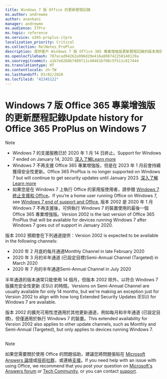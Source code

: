 ```yaml
---
title: Windows 7 版 Office 的更新歷程記錄
ms.author: andrewmo
author: anankani
manager: andrewmo
ms.audience: ITPro
ms.topic: reference
ms.service: o365-proplus-itpro
localization_priority: Critical
ms.collection: RelNotes_ProPlus
description: 提供客戶 Windows 7 版 Office 365 專業增強版更新歷程記錄的版本資訊
ms.openlocfilehash: 787ecad94262a996d29e416a808742250140129a
ms.sourcegitcommit: a1b7e6268b7409711c48461bf80c5f511c817444
ms.translationtype: HT
ms.contentlocale: zh-TW
ms.lasthandoff: 03/02/2020
ms.locfileid: "42345122"
---
```

# <a name="update-history-for-office-365-proplus-on-windows-7"></a><span data-ttu-id="30dd6-103">Windows 7 版 Office 365 專業增強版的更新歷程記錄</span><span class="sxs-lookup"><span data-stu-id="30dd6-103">Update history for Office 365 ProPlus on Windows 7</span></span> 

 > [!NOTE]
>
>- <span data-ttu-id="30dd6-104">Windows 7 的支援服務已於 2020 年 1 月 14 日終止。</span><span class="sxs-lookup"><span data-stu-id="30dd6-104">Support for Windows 7 ended on January 14, 2020.</span></span> [<span data-ttu-id="30dd6-105">深入了解</span><span class="sxs-lookup"><span data-stu-id="30dd6-105">Learn more</span></span>](https://www.microsoft.com/microsoft-365/windows/end-of-windows-7-support?rtc=1)
>- <span data-ttu-id="30dd6-106">Windows 7 不再支援 Office 365 專業增強版，但是在 2023 年 1 月前會持續獲得安全性更新。</span><span class="sxs-lookup"><span data-stu-id="30dd6-106">Office 365 ProPlus is no longer supported on Windows 7 but will continue to get security updates until January 2023.</span></span> [<span data-ttu-id="30dd6-107">深入了解</span><span class="sxs-lookup"><span data-stu-id="30dd6-107">Learn more</span></span>](https://docs.microsoft.com/DeployOffice/windows-7-support)
>- <span data-ttu-id="30dd6-108">如果您是在 Windows 7 上執行 Office 的家用版使用者，請參閱 [Windows 7 終止支援和 Office](https://support.office.com/en-us/article/windows-7-end-of-support-and-office-78f20fab-b57b-44d7-8368-06a8493f3cb9?ui=en-US&rs=en-US&ad=US)。</span><span class="sxs-lookup"><span data-stu-id="30dd6-108">If you’re a home user running Office on Windows 7, see [Windows 7 end of support and Office.](https://support.office.com/en-us/article/windows-7-end-of-support-and-office-78f20fab-b57b-44d7-8368-06a8493f3cb9?ui=en-US&rs=en-US&ad=US)</span></span>
<span data-ttu-id="30dd6-109">版本 2002 是 2020 年 1 月 Windows 7 不再支援後，可供執行 Windows 7 的裝置使用的最後一個 Office 365 專業增強版。</span><span class="sxs-lookup"><span data-stu-id="30dd6-109">Version 2002 is the last version of Office 365 ProPlus that will be available for devices running Windows 7 after Windows 7 goes out of support in January 2020.</span></span>  

<span data-ttu-id="30dd6-110">版本 2002 預期會在下列通道提供：</span><span class="sxs-lookup"><span data-stu-id="30dd6-110">Version 2002 is expected to be available in the following channels:</span></span>
- <span data-ttu-id="30dd6-111">2020 年 2 月底的每月通道</span><span class="sxs-lookup"><span data-stu-id="30dd6-111">Monthly Channel in late February 2020</span></span>
- <span data-ttu-id="30dd6-112">2020 年 3 月的半年通道 (已設定目標)</span><span class="sxs-lookup"><span data-stu-id="30dd6-112">Semi-Annual Channel (Targeted) in March 2020</span></span>
- <span data-ttu-id="30dd6-113">2020 年 7 月的半年通道</span><span class="sxs-lookup"><span data-stu-id="30dd6-113">Semi-Annual Channel in July 2020</span></span>

<span data-ttu-id="30dd6-114">半年通道的版本通常只能使用 14 個月，但版本 2002 除外，以符合 Windows 7 版擴充安全性更新 (ESU) 的時間。</span><span class="sxs-lookup"><span data-stu-id="30dd6-114">Versions on Semi-Annual Channel are usually available for only 14 months, but we're making an exception just for Version 2002 to align with how long Extended Security Updates (ESU) for Windows 7 are available.</span></span>

<span data-ttu-id="30dd6-115">版本 2002 的擴充可用性漜適用於其他更新通道，例如每月和半年通道 (已設定目標)，但僅適用於執行 Windows 7 的裝置。</span><span class="sxs-lookup"><span data-stu-id="30dd6-115">This extended availability for Version 2002 also applies to other update channels, such as Monthly and Semi-Annual (Targeted), but only applies to devices running Windows 7.</span></span>

##


[//]: # (DO NOT REMOVE)




> [!NOTE]
> <span data-ttu-id="30dd6-117">如果您需要關於使用 Office 的問題協助，建議您將問題張貼在 [Microsoft Answers 論壇](https://answers.microsoft.com/)或[技術社群](https://techcommunity.microsoft.com/)，或連絡[支援](https://support.microsoft.com/contactus)。</span><span class="sxs-lookup"><span data-stu-id="30dd6-117">If you need help with an issue with using Office, we recommend that you post your question on [Microsoft's Answers forum](https://answers.microsoft.com/) or [Tech Community](https://techcommunity.microsoft.com/), or you can contact [support](https://support.microsoft.com/contactus).</span></span>
